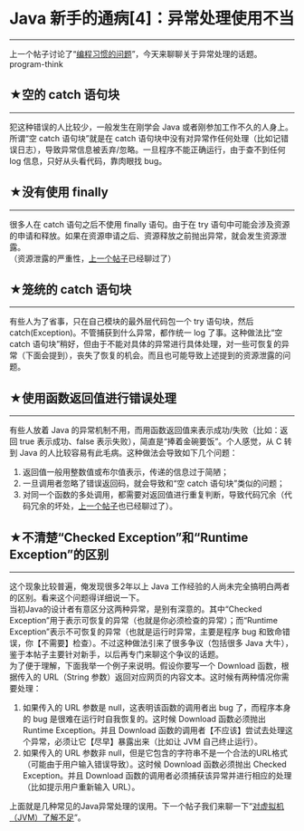 # Java 新手的通病[4]：异常处理使用不当 

-----

 上一个帖子讨论了“[编程习惯的问题](https://program-think.blogspot.com/2009/02/defect-of-java-beginner-3-code-style.html)”，今天来聊聊关于异常处理的话题。program-think  
   
   
 ## ★空的 catch 语句块
-------------

  
 犯这种错误的人比较少，一般发生在刚学会 Java 或者刚参加工作不久的人身上。  
 所谓“空 catch 语句块”就是在 catch 语句块中没有对异常作任何处理（比如记错误日志），导致异常信息被丢弃/忽略。一旦程序不能正确运行，由于查不到任何 log 信息，只好从头看代码，靠肉眼找 bug。  
   
   
 ## ★没有使用 finally
-------------

  
 很多人在 catch 语句之后不使用 finally 语句。由于在 try 语句中可能会涉及资源的申请和释放。如果在资源申请之后、资源释放之前抛出异常，就会发生资源泄露。  
 （资源泄露的严重性，[上一个帖子](https://program-think.blogspot.com/2009/02/defect-of-java-beginner-3-code-style.html#gc)已经聊过了）  
   
   
 ## ★笼统的 catch 语句块
--------------

  
 有些人为了省事，只在自己模块的最外层代码包一个 try 语句块，然后 catch(Exception)。不管捕获到什么异常，都作统一 log 了事。这种做法比“空 catch 语句块”稍好，但由于不能对具体的异常进行具体处理，对一些可恢复的异常（下面会提到），丧失了恢复的机会。而且也可能导致上述提到的资源泄露的问题。  
   
   
 ## ★使用函数返回值进行错误处理
--------------

  
 有些人放着 Java 的异常机制不用，而用函数返回值来表示成功/失败（比如：返回 true 表示成功、false 表示失败），简直是“捧着金碗要饭”。个人感觉，从 C 转到 Java 的人比较容易有此毛病。这种做法会导致如下几个问题：  
 1. 返回值一般用整数值或布尔值表示，传递的信息过于简陋；  
 2. 一旦调用者忽略了错误返回码，就会导致和“空 catch 语句块”类似的问题；  
 2. 对同一个函数的多处调用，都需要对返回值进行重复判断，导致代码冗余（代码冗余的坏处，[上一个帖子](https://program-think.blogspot.com/2009/02/defect-of-java-beginner-3-code-style.html#copy_and_paste)也已经聊过了）。  
   
   
 ## ★不清楚“Checked Exception”和“Runtime Exception”的区别
----------------------------------------------

  
 这个现象比较普遍，俺发现很多2年以上 Java 工作经验的人尚未完全搞明白两者的区别。看来这个问题得详细说一下。  
 当初Java的设计者有意区分这两种异常，是别有深意的。其中“Checked Exception”用于表示可恢复的异常（也就是你必须检查的异常）；而“Runtime Exception”表示不可恢复的异常（也就是运行时异常，主要是程序 bug 和致命错误，你【不需要】检查）。不过这种做法引来了很多争议（包括很多 Java 大牛），鉴于本帖子主要针对新手，以后再专门来聊这个争议的话题。  
 为了便于理解，下面我举一个例子来说明。假设你要写一个 Download 函数，根据传入的 URL（String 参数）返回对应网页的内容文本。这时候有两种情况你需要处理：  
 1. 如果传入的 URL 参数是 null，这表明该函数的调用者出 bug 了，而程序本身的 bug 是很难在运行时自我恢复的。这时候 Download 函数必须抛出 Runtime Exception。并且 Download 函数的调用者【不应该】尝试去处理这个异常，必须让它【尽早】暴露出来（比如让 JVM 自己终止运行）。  
 2. 如果传入的 URL 参数非 null，但是它包含的字符串不是一个合法的URL格式（可能由于用户输入错误导致）。这时候 Download 函数必须抛出 Checked Exception。并且 Download 函数的调用者必须捕获该异常并进行相应的处理（比如提示用户重新输入 URL）。  
   
 上面就是几种常见的Java异常处理的误用。下一个帖子我们来聊一下“[对虚拟机（JVM）了解不足](https://program-think.blogspot.com/2009/05/defect-of-java-beginner-5-jvm.html)”。 